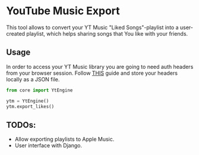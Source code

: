 # YouTube Music Export
This tool allows to convert your YT Music "Liked Songs"-playlist into a user-created playlist,
which helps sharing songs that You like with your friends.

## Usage
In order to access your YT Music library you are going to need auth headers from your browser session.
Follow [THIS](https://ytmusicapi.readthedocs.io/en/latest/setup.html) guide and store your headers 
locally as a JSON file.
```python
from core import YtEngine

ytm = YtEngine()
ytm.export_likes()
```

## TODOs:
 - Allow exporting playlists to Apple Music.
 - User interface with Django.